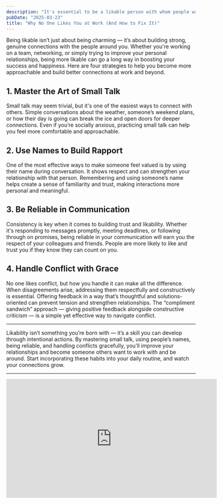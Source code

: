 ```yaml
---
description: "It's essential to be a likable person with whom people want to engage and work with."
pubDate: "2025-03-23"
title: "Why No One Likes You at Work (And How to Fix It)"
---
```


Being likable isn’t just about being charming — it’s about building strong, genuine connections with the people around you. Whether you're working on a team, networking, or simply trying to improve your personal relationships, being more likable can go a long way in boosting your success and happiness. Here are four strategies to help you become more approachable and build better connections at work and beyond.

## 1. Master the Art of Small Talk

Small talk may seem trivial, but it's one of the easiest ways to connect with others. Simple conversations about the weather, someone’s weekend plans, or how their day is going can break the ice and open doors for deeper connections. Even if you’re socially anxious, practicing small talk can help you feel more comfortable and approachable.

## 2. Use Names to Build Rapport

One of the most effective ways to make someone feel valued is by using their name during conversation. It shows respect and can strengthen your relationship with that person. Remembering and using someone’s name helps create a sense of familiarity and trust, making interactions more personal and meaningful.

## 3. Be Reliable in Communication

Consistency is key when it comes to building trust and likability. Whether it's responding to messages promptly, meeting deadlines, or following through on promises, being reliable in your communication will earn you the respect of your colleagues and friends. People are more likely to like and trust you if they know they can count on you.

## 4. Handle Conflict with Grace

No one likes conflict, but how you handle it can make all the difference. When disagreements arise, addressing them respectfully and constructively is essential. Offering feedback in a way that’s thoughtful and solutions-oriented can prevent tension and strengthen relationships. The “compliment sandwich” approach — giving positive feedback alongside constructive criticism — is a simple yet effective way to navigate conflict.

---

Likability isn’t something you’re born with — it’s a skill you can develop through intentional actions. By mastering small talk, using people’s names, being reliable, and handling conflicts gracefully, you’ll improve your relationships and become someone others want to work with and be around. Start incorporating these habits into your daily routine, and watch your connections grow.

---

<iframe title="A video I made on how to be likable" width="560" height="315" class="mt-5 w-full" src="https://www.youtube.com/embed/vUnAlttQFqg?si=jKSrtumuXw7dLe_L" title="YouTube video player" frameborder="0" allow="accelerometer; autoplay; clipboard-write; encrypted-media; gyroscope; picture-in-picture; web-share" referrerpolicy="strict-origin-when-cross-origin" allowfullscreen></iframe>
